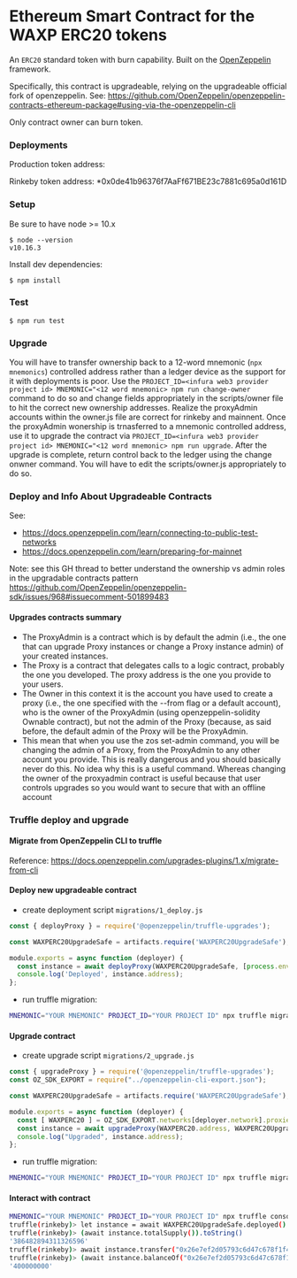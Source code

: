 # Ethereum Smart Contract for the WAXP ERC20 tokens

An `ERC20` standard token with burn capability. Built on the [OpenZeppelin](https://openzeppelin.org/) framework.

Specifically, this contract is upgradeable, relying on the upgradeable official fork of openzeppelin. See: https://github.com/OpenZeppelin/openzeppelin-contracts-ethereum-package#using-via-the-openzeppelin-cli

Only contract owner can burn token.

### Deployments

Production token address: 

Rinkeby token address: *0x0de41b96376f7AaFf671BE23c7881c695a0d161D

### Setup

Be sure to have node >= 10.x

```
$ node --version
v10.16.3
```

Install dev dependencies:

```
$ npm install
```

### Test

```
$ npm run test
```

### Upgrade

You will have to transfer ownership back to a 12-word mnemonic (`npx mnemonics`) controlled address rather than a ledger device as the support for it with deployments is poor. Use the `PROJECT_ID=<infura web3 provider project id> MNEMONIC="<12 word mnemonic> npm run change-owner` command to do so and change fields appropriately in the scripts/owner file to hit the correct new ownership addresses. Realize the proxyAdmin accounts within the owner.js file are correct for rinkeby and mainnent. Once the proxyAdmin wonership is trnasferred to a mnemonic controlled address, use it to upgrade the contract via `PROJECT_ID=<infura web3 provider project id> MNEMONIC="<12 word mnemonic> npm run upgrade`. After the upgrade is complete, return control back to the ledger using the change onwner command. You will have to edit the scripts/owner.js appropriately to do so.

### Deploy and Info About Upgradeable Contracts

See:
* https://docs.openzeppelin.com/learn/connecting-to-public-test-networks
* https://docs.openzeppelin.com/learn/preparing-for-mainnet


Note: see this GH thread to better understand the ownership vs admin roles in the upgradable contracts pattern https://github.com/OpenZeppelin/openzeppelin-sdk/issues/968#issuecomment-501899483

#### Upgrades contracts summary
* The ProxyAdmin is a contract which is by default the admin (i.e., the one that can upgrade Proxy instances or change a Proxy instance admin) of your created instances.
* The Proxy is a contract that delegates calls to a logic contract, probably the one you developed. The proxy address is the one you provide to your users.
* The Owner in this context it is the account you have used to create a proxy (i.e., the one specified with the --from flag or a default account), who is the owner of the ProxyAdmin (using openzeppelin-solidity Ownable contract), but not the admin of the Proxy (because, as said before, the default admin of the Proxy will be the ProxyAdmin.
* This mean that when you use the zos set-admin command, you will be changing the admin of a Proxy, from the ProxyAdmin to any other account you provide. This is really dangerous and you should basically never do this. No idea why this is a useful command. Whereas changing the owner of the proxyadmin contract is useful because that user controls upgrades so you would want to secure that with an offline account

### Truffle deploy and upgrade

#### Migrate from OpenZeppelin CLI to truffle

Reference: https://docs.openzeppelin.com/upgrades-plugins/1.x/migrate-from-cli

#### Deploy new upgradeable contract

- create deployment script `migrations/1_deploy.js`

```javascript
const { deployProxy } = require('@openzeppelin/truffle-upgrades');

const WAXPERC20UpgradeSafe = artifacts.require('WAXPERC20UpgradeSafe');

module.exports = async function (deployer) {
  const instance = await deployProxy(WAXPERC20UpgradeSafe, [process.env.ESCROW_ADDRESS], { deployer });
  console.log('Deployed', instance.address);
};
```

- run truffle migration:

```bash
MNEMONIC="YOUR MNEMONIC" PROJECT_ID="YOUR PROJECT ID" npx truffle migrate --network rinkeby
```

#### Upgrade contract

- create upgrade script `migrations/2_upgrade.js`

```javascript
const { upgradeProxy } = require('@openzeppelin/truffle-upgrades');
const OZ_SDK_EXPORT = require("../openzeppelin-cli-export.json");

const WAXPERC20UpgradeSafe = artifacts.require('WAXPERC20UpgradeSafe');

module.exports = async function (deployer) {
  const [ WAXPERC20 ] = OZ_SDK_EXPORT.networks[deployer.network].proxies["waxp-erc20/WAXPERC20UpgradeSafe"];
  const instance = await upgradeProxy(WAXPERC20.address, WAXPERC20UpgradeSafe, { deployer });
  console.log("Upgraded", instance.address);
};
```

- run truffle migration:

```bash
MNEMONIC="YOUR MNEMONIC" PROJECT_ID="YOUR PROJECT ID" npx truffle migrate --network rinkeby
```

#### Interact with contract

```bash
MNEMONIC="YOUR MNEMONIC" PROJECT_ID="YOUR PROJECT ID" npx truffle console --network rinkeby
truffle(rinkeby)> let instance = await WAXPERC20UpgradeSafe.deployed()
truffle(rinkeby)> (await instance.totalSupply()).toString()
'386482894311326596'
truffle(rinkeby)> await instance.transfer("0x26e7ef2d05793c6d47c678f1f4b246856236f089", "400000000");
truffle(rinkeby)> (await instance.balanceOf("0x26e7ef2d05793c6d47c678f1f4b246856236f089")).toString()
'400000000'
```